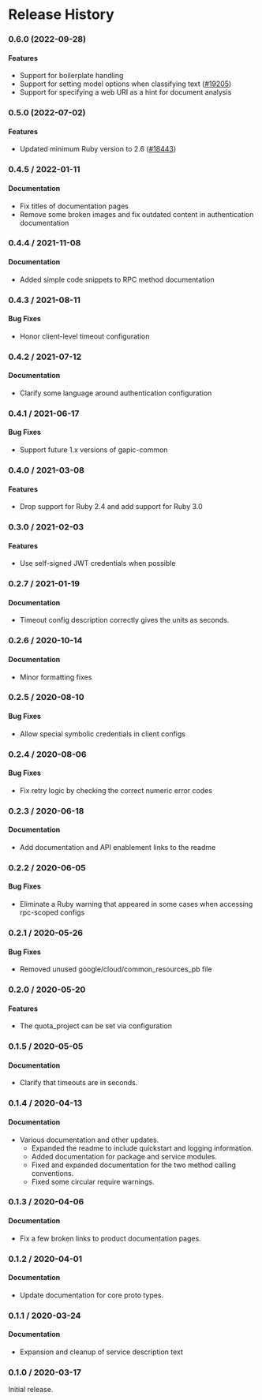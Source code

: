 # Release History

### 0.6.0 (2022-09-28)

#### Features

* Support for boilerplate handling 
* Support for setting model options when classifying text ([#19205](https://github.com/googleapis/google-cloud-ruby/issues/19205)) 
* Support for specifying a web URI as a hint for document analysis 

### 0.5.0 (2022-07-02)

#### Features

* Updated minimum Ruby version to 2.6 ([#18443](https://github.com/googleapis/google-cloud-ruby/issues/18443)) 

### 0.4.5 / 2022-01-11

#### Documentation

* Fix titles of documentation pages
* Remove some broken images and fix outdated content in authentication documentation

### 0.4.4 / 2021-11-08

#### Documentation

* Added simple code snippets to RPC method documentation

### 0.4.3 / 2021-08-11

#### Bug Fixes

* Honor client-level timeout configuration

### 0.4.2 / 2021-07-12

#### Documentation

* Clarify some language around authentication configuration

### 0.4.1 / 2021-06-17

#### Bug Fixes

* Support future 1.x versions of gapic-common

### 0.4.0 / 2021-03-08

#### Features

* Drop support for Ruby 2.4 and add support for Ruby 3.0

### 0.3.0 / 2021-02-03

#### Features

* Use self-signed JWT credentials when possible

### 0.2.7 / 2021-01-19

#### Documentation

* Timeout config description correctly gives the units as seconds.

### 0.2.6 / 2020-10-14

#### Documentation

* Minor formatting fixes

### 0.2.5 / 2020-08-10

#### Bug Fixes

* Allow special symbolic credentials in client configs

### 0.2.4 / 2020-08-06

#### Bug Fixes

* Fix retry logic by checking the correct numeric error codes

### 0.2.3 / 2020-06-18

#### Documentation

* Add documentation and API enablement links to the readme

### 0.2.2 / 2020-06-05

#### Bug Fixes

* Eliminate a Ruby warning that appeared in some cases when accessing rpc-scoped configs

### 0.2.1 / 2020-05-26

#### Bug Fixes

* Removed unused google/cloud/common_resources_pb file

### 0.2.0 / 2020-05-20

#### Features

* The quota_project can be set via configuration

### 0.1.5 / 2020-05-05

#### Documentation

* Clarify that timeouts are in seconds.

### 0.1.4 / 2020-04-13

#### Documentation

* Various documentation and other updates.
  * Expanded the readme to include quickstart and logging information.
  * Added documentation for package and service modules.
  * Fixed and expanded documentation for the two method calling conventions.
  * Fixed some circular require warnings.

### 0.1.3 / 2020-04-06

#### Documentation

* Fix a few broken links to product documentation pages.

### 0.1.2 / 2020-04-01

#### Documentation

* Update documentation for core proto types.

### 0.1.1 / 2020-03-24

#### Documentation

* Expansion and cleanup of service description text

### 0.1.0 / 2020-03-17

Initial release.
